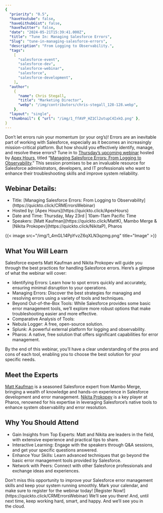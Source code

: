```yaml
---
{
  "priority": "0.5",
  "haveYoutube": false,
  "haveGithubGist": false,
  "haveTwitter": false,
  "date": "2024-05-21T15:39:41.000Z",
  "title": "Tune In: Managing Salesforce Errors",
  "Slug": "tune-in-managing-salesforce-errors",
  "description": "From Logging to Observability.",
  "tags":
    [
      "salesforce-event",
      "salesforce-dev",
      "salesforce-webinar",
      "salesforce",
      "salesforce-development",
    ],
  "author":
    {
      "name": Chris Stegall,
      "title": "Marketing Director",
      "webp": "/img/contributors/chris-stegall_128-128.webp",
    },
  "layout": "single",
  "thumbnail": { "url": "/img/1_ffAVP_HZ1Cl2utupC4IxkQ.png" },
}
---
```


Don’t let errors ruin your momentum (or your org’s)! Errors are an inevitable part of working with Salesforce, especially as it becomes an increasingly mission-critical platform. But how should you effectively identify, manage, and resolve these errors?
Tune in to [Thursday’s upcoming webinar](https://quickto.click/CRMErrorsWebinar) hosted by [Apex Hours](https://quickto.click/ApexHours), titled “[Managing Salesforce Errors: From Logging to Observability](https://quickto.click/CRMErrorsWebinar).” This session promises to be an invaluable resource for Salesforce administrators, developers, and IT professionals who want to enhance their troubleshooting skills and improve system reliability.

## Webinar Details:

<ul><li>Title: [Managing Salesforce Errors: From Logging to Observability](https://quickto.click/CRMErrorsWebinar)</li><li>Hosted by: [Apex Hours](https://quickto.click/ApexHours)</li><li>Date and Time: Thursday, May 23rd | 10am-11am Pacific Time</li><li>Speakers: [Matt Kaufman](https://quickto.click/MattK), Mambo Merge &amp; [Nikita Prokopev](https://quickto.click/NikitaP), Pharos</li></ul>{{< image src="/img/1_4mGL14PpYvzZ6qXLN3qzmg.png" title="Image" >}}

## What You Will Learn

Salesforce experts Matt Kaufman and Nikita Prokopev will guide you through the best practices for handling Salesforce errors. Here’s a glimpse of what the webinar will cover:

<ul><li>Identifying Errors: Learn how to spot errors quickly and accurately, ensuring minimal disruption to your operations.</li><li>Managing Errors: Discover the best strategies for managing and resolving errors using a variety of tools and techniques.</li><li>Beyond Out-of-the-Box Tools: While Salesforce provides some basic error management tools, we’ll explore more robust options that make troubleshooting easier and more effective.</li><li>Comparative Analysis of Tools:</li><li>Nebula Logger: A free, open-source solution.</li><li>Splunk: A powerful external platform for logging and observability.</li><li>Pharos: A native, free solution that offers significant capabilities for error management.</li></ul>By the end of this webinar, you’ll have a clear understanding of the pros and cons of each tool, enabling you to choose the best solution for your specific needs.

## Meet the Experts

[Matt Kaufman](https://quickto.click/MattK) is a seasoned Salesforce expert from Mambo Merge, bringing a wealth of knowledge and hands-on experience in Salesforce development and error management.
[Nikita Prokopev](https://quickto.click/NikitaP) is a key player at Pharos, renowned for his expertise in leveraging Salesforce’s native tools to enhance system observability and error resolution.

## Why You Should Attend

<ul><li>Gain Insights from Top Experts: Matt and Nikita are leaders in the field, with extensive experience and practical tips to share.</li><li>Interactive Learning: Engage with the speakers through Q&amp;A sessions, and get your specific questions answered.</li><li>Enhance Your Skills: Learn advanced techniques that go beyond the basic error management tools provided by Salesforce.</li><li>Network with Peers: Connect with other Salesforce professionals and exchange ideas and experiences.</li></ul>Don’t miss this opportunity to improve your Salesforce error management skills and keep your system running smoothly. Mark your calendar, and make sure to register for the webinar today!
[Register Now!](https://quickto.click/CRMErrorsWebinar)
We’ll see you there!
And, until next time, keep working hard, smart, and happy. And we’ll see you in the cloud.
